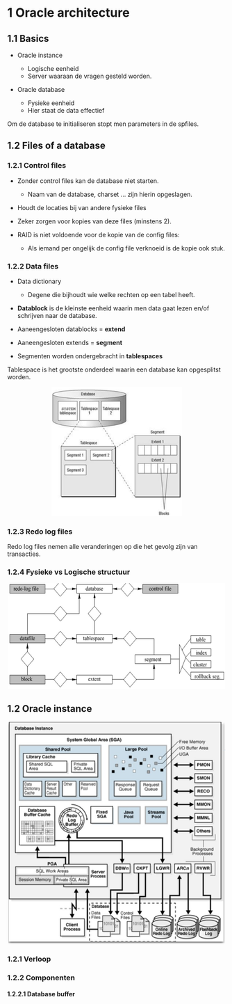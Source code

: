 # 1 Oracle architecture
## 1.1 Basics
- Oracle instance
  - Logische eenheid
  - Server waaraan de vragen gesteld worden.

- Oracle database
  - Fysieke eenheid
  - Hier staat de data effectief

Om de database te initialiseren stopt men parameters in de spfiles.

## 1.2 Files of a database
### 1.2.1 Control files
- Zonder control files kan de database niet starten.
  - Naam van de database, charset ... zijn hierin opgeslagen.

- Houdt de locaties bij van andere fysieke files
- Zeker zorgen voor kopies van deze files (minstens 2).
- RAID is niet voldoende voor de kopie van de config files:
  - Als iemand per ongelijk de config file verknoeid is de kopie ook stuk.

### 1.2.2 Data files
- Data dictionary
  - Degene die bijhoudt wie welke rechten op een tabel heeft.

- **Datablock** is de kleinste eenheid waarin men data gaat lezen en/of schrijven naar de database.
- Aaneengesloten datablocks = **extend**
- Aaneengesloten extends = **segment**
- Segmenten worden ondergebracht in **tablespaces**

Tablespace is het grootste onderdeel waarin een database kan opgesplitst worden.
<p align="center"><img alt="data structuur" src="img/architecture/datastructure.jpg" width=300px> </p>

### 1.2.3 Redo log files
Redo log files nemen alle veranderingen op die het gevolg zijn van transacties.

### 1.2.4 Fysieke vs Logische structuur
<p align="center"><img alt="Fysieke vs Logische structuur" src="img/architecture/fysiekvslogisch.jpg" width=500px> </p>

## 1.2 Oracle instance
<p align="center"><img alt="Datebase instance" src="img/architecture/databaseinstance.jpg" width=500px> </p>

### 1.2.1 Verloop
### 1.2.2 Componenten
#### 1.2.2.1 Database buffer
